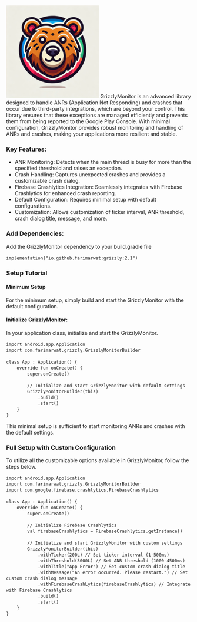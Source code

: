
<img src="grizzly.webp" width="50%" height="50%"/>
GrizzlyMonitor is an advanced library designed to handle ANRs (Application Not Responding) and crashes that occur due to third-party integrations, which are beyond your control. This library ensures that these exceptions are managed efficiently and prevents them from being reported to the Google Play Console. With minimal configuration, GrizzlyMonitor provides robust monitoring and handling of ANRs and crashes, making your applications more resilient and stable.

### Key Features:
- ANR Monitoring: Detects when the main thread is busy for more than the specified threshold and raises an exception.
- Crash Handling: Captures unexpected crashes and provides a customizable crash dialog.
- Firebase Crashlytics Integration: Seamlessly integrates with Firebase Crashlytics for enhanced crash reporting.
- Default Configuration: Requires minimal setup with default configurations.
- Customization: Allows customization of ticker interval, ANR threshold, crash dialog title, message, and more.

### Add Dependencies:
Add the GrizzlyMonitor dependency to your build.gradle file
```
implementation("io.github.farimarwat:grizzly:2.1")

```

### Setup Tutorial
#### Minimum Setup
For the minimum setup, simply build and start the GrizzlyMonitor with the default configuration.

#### Initialize GrizzlyMonitor:
In your application class, initialize and start the GrizzlyMonitor.

```
import android.app.Application
import com.farimarwat.grizzly.GrizzlyMonitorBuilder

class App : Application() {
    override fun onCreate() {
        super.onCreate()

        // Initialize and start GrizzlyMonitor with default settings
        GrizzlyMonitorBuilder(this)
            .build()
            .start()
    }
}

```
This minimal setup is sufficient to start monitoring ANRs and crashes with the default settings.

### Full Setup with Custom Configuration
To utilize all the customizable options available in GrizzlyMonitor, follow the steps below.

```
import android.app.Application
import com.farimarwat.grizzly.GrizzlyMonitorBuilder
import com.google.firebase.crashlytics.FirebaseCrashlytics

class App : Application() {
    override fun onCreate() {
        super.onCreate()

        // Initialize Firebase Crashlytics
        val firebaseCrashlytics = FirebaseCrashlytics.getInstance()

        // Initialize and start GrizzlyMonitor with custom settings
        GrizzlyMonitorBuilder(this)
            .withTicker(200L) // Set ticker interval (1-500ms)
            .withThreshold(3000L) // Set ANR threshold (1000-4500ms)
            .withTitle("App Error") // Set custom crash dialog title
            .withMessage("An error occurred. Please restart.") // Set custom crash dialog message
            .withFirebaseCrashLytics(firebaseCrashlytics) // Integrate with Firebase Crashlytics
            .build()
            .start()
    }
}

```
